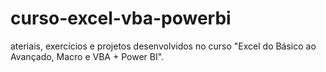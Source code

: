 # curso-excel-vba-powerbi
ateriais, exercícios e projetos desenvolvidos no curso "Excel do Básico ao Avançado, Macro e VBA + Power BI".
